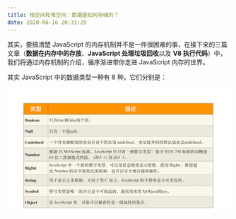 ```yaml
---
title: 栈空间和堆空间：数据是如何存储的？
date: 2020-06-16 20:31:29
---
```


其实，要搞清楚 JavaScript 的内存机制并不是一件很困难的事，在接下来的三篇文章（**数据在内存中的存放**、**JavaScript 处理垃圾回收**以及 **V8 执行代码**）中，我们将通过内存机制的介绍，循序渐进带你走进 JavaScript 内存的世界。

其实 JavaScript 中的数据类型一种有 8 种，它们分别是：

![](../../../assets/browser/v8/dataset.png)
